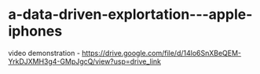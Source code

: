 # a-data-driven-explortation---apple-iphones

video demonstration - https://drive.google.com/file/d/14lo6SnXBeQEM-YrkDJXMH3g4-GMpJgcQ/view?usp=drive_link
